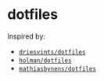 # dotfiles

Inspired by:
- [`driesvints/dotfiles`](https://github.com/driesvints/dotfiles)
- [`holman/dotfiles`](https://github.com/holman/dotfiles)
- [`mathiasbynens/dotfiles`](https://github.com/mathiasbynens/dotfiles)
